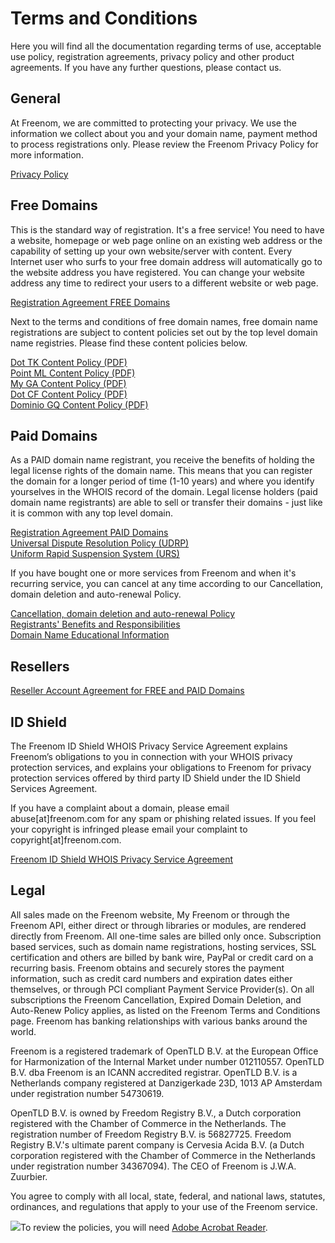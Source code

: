 Terms and Conditions
====================

Here you will find all the documentation regarding terms of use, acceptable use policy, registration agreements, privacy policy and other product agreements. If you have any further questions, please contact us.

General
-------

At Freenom, we are committed to protecting your privacy. We use the information we collect about you and your domain name, payment method to process registrations only. Please review the Freenom Privacy Policy for more information.

[Privacy Policy](https://www.freenom.com/en/doc_privacypolicy_v0110.pdf)

Free Domains
------------

This is the standard way of registration. It's a free service! You need to have a website, homepage or web page online on an existing web address or the capability of setting up your own website/server with content. Every Internet user who surfs to your free domain address will automatically go to the website address you have registered. You can change your website address any time to redirect your users to a different website or web page.

[Registration Agreement FREE Domains](https://www.freenom.com/en/doc_tcfree_freenom_v0110.pdf)

Next to the terms and conditions of free domain names, free domain name registrations are subject to content policies set out by the top level domain name registries. Please find these content policies below.

[Dot TK Content Policy (PDF)](https://www.freenom.com/en/dottk_contentpolicy_version21.pdf)  
[Point ML Content Policy (PDF)](https://www.freenom.com/en/ml_contentpolicy_combined_v0100.pdf)  
[My GA Content Policy (PDF)](https://www.freenom.com/en/ga_contentpolicy_combined_v0100.pdf)  
[Dot CF Content Policy (PDF)](https://www.freenom.com/en/cf_contentpolicy_combined_v0100.pdf)  
[Dominio GQ Content Policy (PDF)](https://www.freenom.com/en/gq_contentpolicy_v0100.pdf)

Paid Domains
------------

As a PAID domain name registrant, you receive the benefits of holding the legal license rights of the domain name. This means that you can register the domain for a longer period of time (1-10 years) and where you identify yourselves in the WHOIS record of the domain. Legal license holders (paid domain name registrants) are able to sell or transfer their domains - just like it is common with any top level domain.

[Registration Agreement PAID Domains](https://www.freenom.com/en/freenom_paiddomains_tc_v0110.pdf)  
[Universal Dispute Resolution Policy (UDRP)](https://www.icann.org/resources/pages/policy-2012-02-25-en)  
[Uniform Rapid Suspension System (URS)](https://newgtlds.icann.org/en/applicants/urs)

If you have bought one or more services from Freenom and when it's recurring service, you can cancel at any time according to our Cancellation, domain deletion and auto-renewal Policy.

[Cancellation, domain deletion and auto-renewal Policy](https://www.freenom.com/en/doc_ceddarp_v0100.pdf)  
[Registrants' Benefits and Responsibilities](https://www.icann.org/en/resources/registrars/registrant-rights/benefits)  
[Domain Name Educational Information](https://www.icann.org/en/resources/registrars/registrant-rights/educational)

Resellers
---------

[Reseller Account Agreement for FREE and PAID Domains](https://www.freenom.com/en/freenom_reselleraccount_tc_v0110.pdf)

ID Shield
---------

The Freenom ID Shield WHOIS Privacy Service Agreement explains Freenom’s obligations to you in connection with your WHOIS privacy protection services, and explains your obligations to Freenom for privacy protection services offered by third party ID Shield under the ID Shield Services Agreement.

If you have a complaint about a domain, please email abuse\[at\]freenom.com for any spam or phishing related issues. If you feel your copyright is infringed please email your complaint to copyright\[at\]freenom.com.

[Freenom ID Shield WHOIS Privacy Service Agreement](https://www.freenom.com/en/doc_idshieldagreement_v0100.pdf)

Legal
-----

All sales made on the Freenom website, My Freenom or through the Freenom API, either direct or through libraries or modules, are rendered directly from Freenom. All one-time sales are billed only once. Subscription based services, such as domain name registrations, hosting services, SSL certification and others are billed by bank wire, PayPal or credit card on a recurring basis. Freenom obtains and securely stores the payment information, such as credit card numbers and expiration dates either themselves, or through PCI compliant Payment Service Provider(s). On all subscriptions the Freenom Cancellation, Expired Domain Deletion, and Auto-Renew Policy applies, as listed on the Freenom Terms and Conditions page. Freenom has banking relationships with various banks around the world.

Freenom is a registered trademark of OpenTLD B.V. at the European Office for Harmonization of the Internal Market under number 012110557. OpenTLD B.V. dba Freenom is an ICANN accredited registrar. OpenTLD B.V. is a Netherlands company registered at Danzigerkade 23D, 1013 AP Amsterdam under registration number 54730619.

OpenTLD B.V. is owned by Freedom Registry B.V., a Dutch corporation registered with the Chamber of Commerce in the Netherlands. The registration number of Freedom Registry B.V. is 56827725. Freedom Registry B.V.'s ultimate parent company is Cervesia Acida B.V. (a Dutch corporation registered with the Chamber of Commerce in the Netherlands under registration number 34367094). The CEO of Freenom is J.W.A. Zuurbier.

You agree to comply with all local, state, federal, and national laws, statutes, ordinances, and regulations that apply to your use of the Freenom service.

[![](http://www.adobe.com/images/get_adobe_reader.gif)](http://getadobeacrobatreader.tk/)To review the policies, you will need [Adobe Acrobat Reader](http://www.getadobeacrobatreader.tk/).
